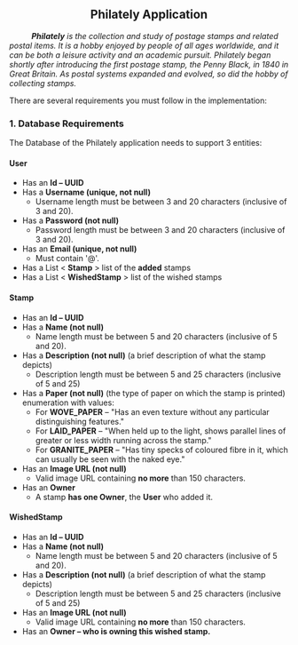 <h2><center>Philately Application<center></h2>
<p style="text-indent: 40px;"><i><b>Philately</b> is the collection and study of postage stamps and related postal items. It is a hobby enjoyed by people of all ages worldwide, and it can be both a leisure activity and an academic pursuit. Philately began shortly after introducing the first postage stamp, the Penny Black, in 1840 in Great Britain. As postal systems expanded and evolved, so did the hobby of collecting stamps.</i><p/>
<p>There are several requirements you must follow in the implementation:</p>
<h3>1.	Database Requirements</h3>
The Database of the Philately application needs to support 3 entities:
<h4>User</h4>
<ul>
<li>    Has an <b>Id – UUID</b></li>
<li>Has a <b>Username (unique, not null)</b>
    <ul>
        <li>Username length must be between 3 and 20 characters (inclusive of 3 and 20).</li>
    </ul>
</li>
<li>Has a <b>Password (not null)</b>
    <ul>
        <li>Password length must be between 3 and 20 characters (inclusive of 3 and 20).</li>
    </ul>
</li>
<li> Has an <b>Email (unique, not null)</b>
    <ul>
        <li>Must contain '@'.</li>
    </ul>
</li>
<li>Has a List &lt <b>Stamp</b> &gt list of the <b>added</b> stamps</li>
<li>Has a List &lt <b>WishedStamp</b> &gt list of the wished stamps</li>
</ul>
<h4>Stamp</h4>
<ul>
<li> Has an <b>Id – UUID</b></li> 
<li> Has a <b>Name (not null)</b>
     <ul>
        <li>Name length must be between 5 and 20 characters (inclusive of 5 and 20).</li>
    </ul>
</li>
<li> Has a <b>Description (not null)</b> (a brief description of what the stamp depicts)
    <ul>
        <li>Description length must be between 5 and 25 characters (inclusive of 5 and 25)</li>
    </ul>
</li>
<li> Has a <b>Paper (not null)</b> (the type of paper on which the stamp is printed) enumeration with values:
     <ul>
        <li>For <b>WOVE_PAPER</b> – "Has an even texture without any particular distinguishing features."</li>
        <li>For <b>LAID_PAPER</b> – "When held up to the light, shows parallel lines of greater or less width running across the stamp."</li>
        <li>For <b>GRANITE_PAPER</b> – "Has tiny specks of coloured fibre in it, which can usually be seen with the naked eye."</li>
    </ul>	
</li> 
<li> Has an <b>Image URL (not null)</b>
     <ul>
        <li>Valid image URL containing <b>no more</b> than 150 characters.</li>
    </ul>
</li> 
<li> Has an <b>Owner</b>
    <ul>
        <li>A stamp <b>has one Owner</b>, the <b>User</b> who added it.</li>
    </ul>
</li> 
</ul>
<h4>WishedStamp</h4>
<ul>
<li> Has an <b>Id – UUID</b></li> 
<li> Has a <b>Name (not null)</b>
    <ul>
        <li>Name length must be between 5 and 20 characters (inclusive of 5 and 20).</li>
    </ul>
</li> 
<li> Has a <b>Description (not null)</b> (a brief description of what the stamp depicts)
     <ul>
        <li>Description length must be between 5 and 25 characters (inclusive of 5 and 25)</li>
    </ul>
</li> 
<li> Has an <b>Image URL (not null)</b>
    <ul>
        <li>Valid image URL containing <b>no more</b> than 150 characters.</li>
    </ul>
</li> 
<li> Has an <b>Owner – who is owning this wished stamp.</b></li>
</ul>
